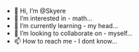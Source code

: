 - 👋 Hi, I’m @Skyere
- 👀 I’m interested in - math...
- 🌱 I’m currently learning - my head...
- 💞️ I’m looking to collaborate on - myself...
- 📫 How to reach me - I dont know...

<!---
Skyere/Skyere is a ✨ special ✨ repository because its `README.md` (this file) appears on your GitHub profile.
You can click the Preview link to take a look at your changes.
--->
